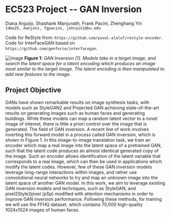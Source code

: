 # EC523 Project -- GAN Inversion
Diana Arguijo, Shashank Manjunath, Frank Pacini, Zhenghang Yin  
`{dma25, manjuns, fgpacini, johnyin}@bu.edu`  

Code for ReStyle from: `https://github.com/yuval-alaluf/restyle-encoder`.  
Code for InterFaceGAN based on `https://github.com/genforce/interfacegan`.


![image](./images/gan_inversion_img.png)
**Figure 1:** *GAN Inversion [1]. Models take in a target image, and search the latent space for a latent encoding which
produces an image most similar to the target image. The latent encoding is then manipulated to add new features to the
image.*

## Project Objective

GANs have shown remarkable results on image synthesis tasks, with models such as StyleGAN2 and Projected GAN achieving
state-of-the-art results on generating images such as human faces and generating buildings. While these models can map a
random latent vector to a novel image of interest, there is little a priori control over the image that is generated.
The field of GAN inversion. A recent line of work involves inverting this forward model in a process called GAN
inversion, which is  shown in Figure 1. In this image-to-image translation task, we train an encoder which map a real
image into the latent space of a pretrained GAN, such that the latent code produces an almost identical generated copy
of the image. Such an encoder allows identification of the latent variable that corresponds to a real image, which can
then be used in applications which modify the latent codes. However, few of these GAN inversion models leverage
long-range interactions within images, and rather use convolutional neural networks to try and map an unknown image into
the latent space of another GAN model. In this work, we aim to leverage existing GAN inversion models and techniques,
such as StyleGAN, and pixel2Style2pixel (pSp) modified with attention mechanisms in order to improve GAN inversion
performance. Following these methods, for training we will use the FFHQ  dataset, which contains 70,000 high-quality
1024x1024 images of human faces.
